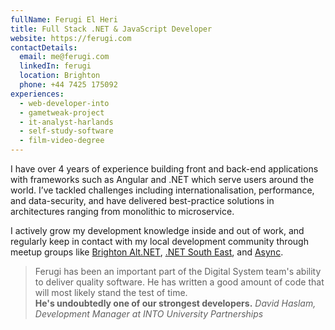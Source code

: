```yaml
---
fullName: Ferugi El Heri
title: Full Stack .NET & JavaScript Developer
website: https://ferugi.com
contactDetails:
  email: me@ferugi.com
  linkedIn: ferugi
  location: Brighton
  phone: +44 7425 175092
experiences:
  - web-developer-into
  - gametweak-project
  - it-analyst-harlands
  - self-study-software
  - film-video-degree
---
```


I have over 4 years of experience building front and back-end applications with frameworks such as Angular and .NET which serve users around the world. I’ve tackled challenges including internationalisation, performance, and data-security, and have delivered best-practice solutions in architectures ranging from monolithic to microservice.

I actively grow my development knowledge inside and out of work, and regularly keep in contact with my local development community through meetup groups like [Brighton Alt.NET](http://brightonalt.net/), [.NET South East](http://www.dotnetsoutheast.co.uk/), and [Async](https://asyncjs.com/).

> Ferugi has been an important part of the Digital System team's ability to deliver quality software. He has written a good amount of code that will most likely stand the test of time.<br /> **He's undoubtedly one of our strongest developers.** <cite>David Haslam, Development Manager at INTO University Partnerships</cite>
